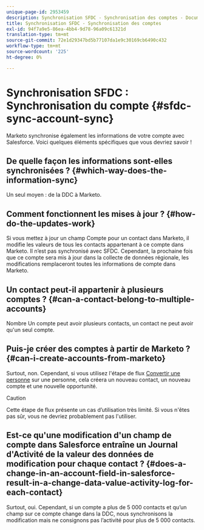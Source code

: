 ```yaml
---
unique-page-id: 2953459
description: Synchronisation SFDC - Synchronisation des comptes - Documentation Marketo - Documentation du produit
title: Synchronisation SFDC - Synchronisation des comptes
exl-id: 94f7a9e5-86ea-4bb4-9d78-96a09c61321d
translation-type: tm+mt
source-git-commit: 72e1d29347bd5b77107da1e9c30169cb6490c432
workflow-type: tm+mt
source-wordcount: '225'
ht-degree: 0%

---
```


# Synchronisation SFDC : Synchronisation du compte {#sfdc-sync-account-sync}

Marketo synchronise également les informations de votre compte avec Salesforce. Voici quelques éléments spécifiques que vous devriez savoir !

## De quelle façon les informations sont-elles synchronisées ? {#which-way-does-the-information-sync}

Un seul moyen : de la DDC à Marketo.

## Comment fonctionnent les mises à jour ? {#how-do-the-updates-work}

Si vous mettez à jour un champ Compte pour un contact dans Marketo, il modifie les valeurs de tous les contacts appartenant à ce compte dans Marketo. Il n’est pas synchronisé avec SFDC. Cependant, la prochaine fois que ce compte sera mis à jour dans la collecte de données régionale, les modifications remplaceront toutes les informations de compte dans Marketo.

## Un contact peut-il appartenir à plusieurs comptes ?  {#can-a-contact-belong-to-multiple-accounts}

Nombre Un compte peut avoir plusieurs contacts, un contact ne peut avoir qu&#39;un seul compte.

## Puis-je créer des comptes à partir de Marketo ? {#can-i-create-accounts-from-marketo}

Surtout, non. Cependant, si vous utilisez l&#39;étape de flux [Convertir une personne](/help/marketo/product-docs/core-marketo-concepts/smart-campaigns/flow-actions/convert-person.md) sur une personne, cela créera un nouveau contact, un nouveau compte et une nouvelle opportunité.

>[!CAUTION]
>
>Cette étape de flux présente un cas d’utilisation très limité. Si vous n&#39;êtes pas sûr, vous ne devriez probablement pas l&#39;utiliser.

## Est-ce qu&#39;une modification d&#39;un champ de compte dans Salesforce entraîne un Journal d&#39;Activité de la valeur des données de modification pour chaque contact ?  {#does-a-change-in-an-account-field-in-salesforce-result-in-a-change-data-value-activity-log-for-each-contact}

Surtout, oui. Cependant, si un compte a plus de 5 000 contacts et qu’un champ sur ce compte change dans la DDC, nous synchronisons la modification mais ne consignons pas l’activité pour plus de 5 000 contacts.
